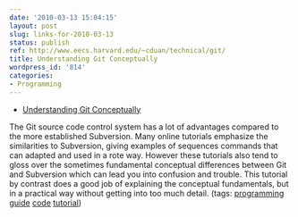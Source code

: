 ```yaml
---
date: '2010-03-13 15:04:15'
layout: post
slug: links-for-2010-03-13
status: publish
ref: http://www.eecs.harvard.edu/~cduan/technical/git/
title: Understanding Git Conceptually
wordpress_id: '814'
categories:
- Programming
---
```


  * [Understanding Git Conceptually](http://www.eecs.harvard.edu/~cduan/technical/git/)


The Git source code control system has a lot of advantages compared to the more established Subversion.  Many online tutorials emphasize the similarities to Subversion, giving examples of sequences commands that can adapted and used in a rote way.  However these tutorials also tend to gloss over the sometimes fundamental conceptual differences between Git and Subversion which can lead you into confusion and trouble.  This tutorial by contrast does a good job of explaining the conceptual fundamentals, but in a practical way without getting into too much detail. (tags: [programming](http://delicious.com/eob/programming) [guide](http://delicious.com/eob/guide) [code](http://delicious.com/eob/code) [tutorial](http://delicious.com/eob/tutorial))



